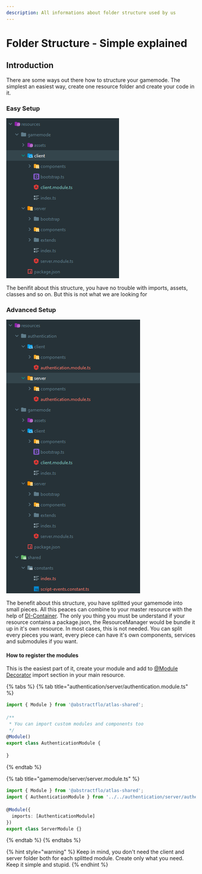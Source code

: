 ```yaml
---
description: All informations about folder structure used by us
---
```


# Folder Structure - Simple explained

## Introduction

There are some ways out there how to structure your gamemode. The simplest an easiest way, create one resource folder and create your code in it.

### Easy Setup

![Basic structure for simple gamemodes](../.gitbook/assets/image%20%281%29.png)

The benifit about this structure, you have no trouble with imports, assets, classes and so on. But this is not what we are looking for

### Advanced Setup

![Some better structure](../.gitbook/assets/image%20%282%29.png)

The benefit about this structure, you have splitted your gamemode into small pieces. All this peaces can combine to your master resource with the help of [DI-Container](../basic-knowledge/di-container.md). The only you thing you must be understand if your resource contains a package.json, the ResourceManager would be bundle it up in it's own resource. In most cases, this is not needed. You can split every pieces you want, every piece can have it's own components, services and submodules if you want.

#### How to register the modules

This is the easiest part of it, create your module and add to [@Module Decorator](../basic-knowledge/decorators/) import section in your main resource.

{% tabs %}
{% tab title="authentication/server/authentication.module.ts" %}
```typescript
import { Module } from '@abstractflo/atlas-shared';

/**
 * You can import custom modules and components too
 */
@Module()
export class AuthenticationModule {
  
}
```
{% endtab %}

{% tab title="gamemode/server/server.module.ts" %}
```typescript
import { Module } from '@abstractflo/atlas-shared';
import { AuthenticationModule } from '../../authentication/server/authentication.module';

@Module({
  imports: [AuthenticationModule]
})
export class ServerModule {}

```
{% endtab %}
{% endtabs %}

{% hint style="warning" %}
Keep in mind, you don't need the client and server folder both for each splitted module. Create only what you need. Keep it simple and stupid.
{% endhint %}


